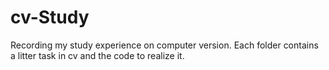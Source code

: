 # cv-Study
Recording my study experience  on computer version.
Each folder contains a litter task in cv and the code to realize it.
